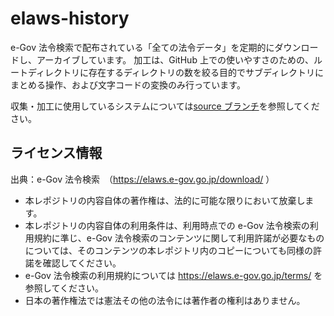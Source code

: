 # elaws-history

e-Gov 法令検索で配布されている「全ての法令データ」を定期的にダウンロードし、アーカイブしています。
加工は、GitHub 上での使いやすさのための、ルートディレクトリに存在するディレクトリの数を絞る目的でサブディレクトリにまとめる操作、および文字コードの変換のみ行っています。

収集・加工に使用しているシステムについては[source ブランチ](https://github.com/kissge/elaws-history/tree/source)を参照してください。

## ライセンス情報

出典：e-Gov 法令検索　（https://elaws.e-gov.go.jp/download/ ）

- 本レポジトリの内容自体の著作権は、法的に可能な限りにおいて放棄します。
- 本レポジトリの内容自体の利用条件は、利用時点での e-Gov 法令検索の利用規約に準じ、e-Gov 法令検索のコンテンツに関して利用許諾が必要なものについては、そのコンテンツの本レポジトリ内のコピーについても同様の許諾を確認してください。
- e-Gov 法令検索の利用規約については https://elaws.e-gov.go.jp/terms/ を参照してください。
- 日本の著作権法では憲法その他の法令には著作者の権利はありません。
